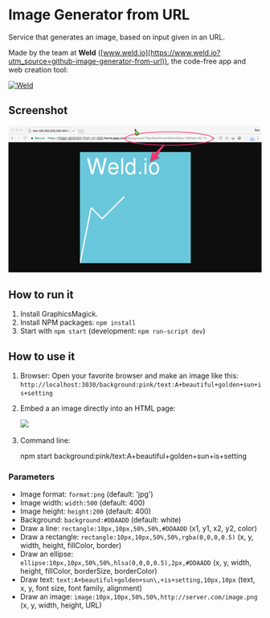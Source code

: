 # Image Generator from URL

Service that generates an image, based on input given in an URL.

Made by the team at **Weld** ([www.weld.io](https://www.weld.io?utm_source=github-image-generator-from-url)), the code-free app and web creation tool:

[![Weld](https://s3-eu-west-1.amazonaws.com/weld-social-and-blog/gif/weld_explained.gif)](https://www.weld.io?utm_source=github-image-generator-from-url)


## Screenshot

![Image Generator from URL](example.png)

## How to run it

1. Install GraphicsMagick.
2. Install NPM packages: `npm install`
3. Start with `npm start` (development: `npm run-script dev`)


## How to use it

1. Browser: Open your favorite browser and make an image like this:
`http://localhost:3030/background:pink/text:A+beautiful+golden+sun+is+setting`

2. Embed a an image directly into an HTML page:

	<img src="http://localhost:3030/background:pink/text:A+beautiful+golden+sun+is+setting">

3. Command line:

	npm start background:pink/text:A+beautiful+golden+sun+is+setting

### Parameters

* Image format: `format:png` (default: 'jpg')
* Image width: `width:500` (default: 400)
* Image height: `height:200` (default: 400)
* Background: `background:#DDAADD` (default: white)
* Draw a line: `rectangle:10px,10px,50%,50%,#DDAADD` (x1, y1, x2, y2, color)
* Draw a rectangle: `rectangle:10px,10px,50%,50%,rgba(0,0,0,0.5)` (x, y, width, height, fillColor, border)
* Draw an ellipse: `ellipse:10px,10px,50%,50%,hlsa(0,0,0,0.5),2px,#DDAADD` (x, y, width, height, fillColor, borderSize, borderColor)
* Draw text: `text:A+beautiful+golden+sun\,+is+setting,10px,10px` (text, x, y, font size, font family, alignment)
* Draw an image: `image:10px,10px,50%,50%,http://server.com/image.png` (x, y, width, height, URL)
